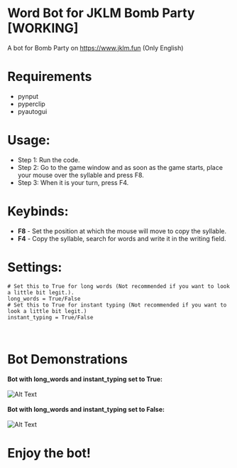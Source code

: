 # Word Bot for JKLM Bomb Party [WORKING]
A bot for Bomb Party on https://www.jklm.fun (Only English)

<h1>Requirements</h1>
<ul>
  <li>pynput</li>
  <li>pyperclip</li>
  <li>pyautogui</li>
</ul>

<h1>Usage:</h1>
<ul>
  <li>Step 1: Run the code.</li>
  <li>Step 2: Go to the game window and as soon as the game starts, place your mouse over the syllable and press F8.</li>
  <li>Step 3: When it is your turn, press F4.</li>
</ul>

<h1>Keybinds:</h1>
<ul>
  <li><b>F8</b> - Set the position at which the mouse will move to copy the syllable.</li>
  <li><b>F4</b> - Copy the syllable, search for words and write it in the writing field.</li>
</ul>

<h1>Settings:</h1>

```
# Set this to True for long words (Not recommended if you want to look a little bit legit.).
long_words = True/False
# Set this to True for instant typing (Not recommended if you want to look a little bit legit.)
instant_typing = True/False
```
<br/>

# Bot Demonstrations
__Bot with long_words and instant_typing set to True:__<br/><br/>
![Alt Text](https://media3.giphy.com/media/o4th7luaOHKE5VSNCP/giphy.gif?cid=790b76111d9a71f16cf4156156fae80597969b954e602ddf&rid=giphy.gif&ct=g)<br/><br/>
__Bot with long_words and instant_typing set to False:__<br/><br/>
![Alt Text](https://media1.giphy.com/media/kpj8Y6kZY2M9rX1JPV/giphy.gif?cid=790b76111cd4ef924a3ee94fea352194116eae4ccdda2ff9&rid=giphy.gif&ct=g)
# Enjoy the bot!
